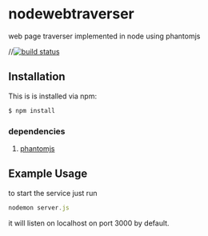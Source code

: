 # nodewebtraverser

web page traverser implemented in node using phantomjs

//[![build status](https://secure.travis-ci.org/fabiofumarola/nodewebtraverser.png)](http://travis-ci.org/fabiofumarola/nodewebtraverser)

## Installation

This is  is installed via npm:

``` bash
$ npm install
```
### dependencies 

1. [phantomjs](http://phantomjs.org/)

## Example Usage
to start the service just run
``` js
nodemon server.js
```

it will listen on localhost on port 3000 by default.
